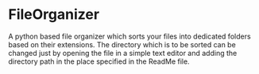 # FileOrganizer
A python based file organizer which sorts your files into dedicated folders based on their extensions. The directory which is to be sorted can be changed just by opening the file in a simple text editor and adding the directory path in the place specified in the ReadMe file.
